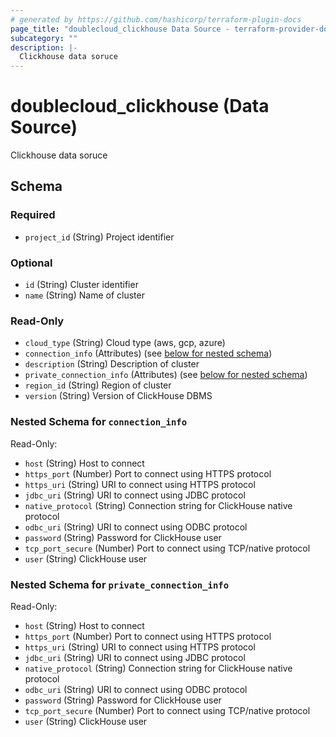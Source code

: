 ```yaml
---
# generated by https://github.com/hashicorp/terraform-plugin-docs
page_title: "doublecloud_clickhouse Data Source - terraform-provider-doublecloud"
subcategory: ""
description: |-
  Clickhouse data soruce
---
```


# doublecloud_clickhouse (Data Source)

Clickhouse data soruce



<!-- schema generated by tfplugindocs -->
## Schema

### Required

- `project_id` (String) Project identifier

### Optional

- `id` (String) Cluster identifier
- `name` (String) Name of cluster

### Read-Only

- `cloud_type` (String) Cloud type (aws, gcp, azure)
- `connection_info` (Attributes) (see [below for nested schema](#nestedatt--connection_info))
- `description` (String) Description of cluster
- `private_connection_info` (Attributes) (see [below for nested schema](#nestedatt--private_connection_info))
- `region_id` (String) Region of cluster
- `version` (String) Version of ClickHouse DBMS

<a id="nestedatt--connection_info"></a>
### Nested Schema for `connection_info`

Read-Only:

- `host` (String) Host to connect
- `https_port` (Number) Port to connect using HTTPS protocol
- `https_uri` (String) URI to connect using HTTPS protocol
- `jdbc_uri` (String) URI to connect using JDBC protocol
- `native_protocol` (String) Connection string for ClickHouse native protocol
- `odbc_uri` (String) URI to connect using ODBC protocol
- `password` (String) Password for ClickHouse user
- `tcp_port_secure` (Number) Port to connect using TCP/native protocol
- `user` (String) ClickHouse user


<a id="nestedatt--private_connection_info"></a>
### Nested Schema for `private_connection_info`

Read-Only:

- `host` (String) Host to connect
- `https_port` (Number) Port to connect using HTTPS protocol
- `https_uri` (String) URI to connect using HTTPS protocol
- `jdbc_uri` (String) URI to connect using JDBC protocol
- `native_protocol` (String) Connection string for ClickHouse native protocol
- `odbc_uri` (String) URI to connect using ODBC protocol
- `password` (String) Password for ClickHouse user
- `tcp_port_secure` (Number) Port to connect using TCP/native protocol
- `user` (String) ClickHouse user
